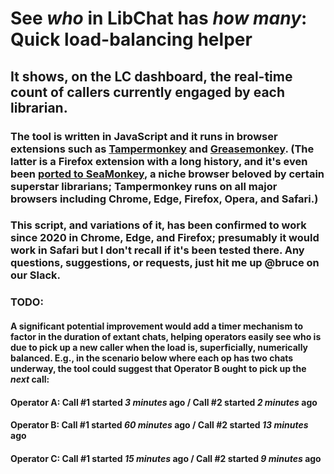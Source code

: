 # See <i>who</i> in LibChat has <i>how many</i>: Quick load-balancing helper
## It shows, on the LC dashboard, the real-time count of callers currently engaged by each librarian.
### The tool is written in JavaScript and it runs in browser extensions such as [Tampermonkey](https://www.tampermonkey.net/ "Tampermonkey downloads and user guides") and [Greasemonkey](https://addons.mozilla.org/en-US/firefox/addon/greasemonkey/ "Greasemonkey for Firefox"). (The latter is a Firefox extension with a long history, and it's even been [ported to SeaMonkey](https://openuserjs.org/about/Greasemonkey-Port-for-SeaMonkey "Greasemonkey for SeaMonkey, just for Mimi!"), a niche browser beloved by certain superstar librarians; Tampermonkey runs on all major browsers including Chrome, Edge, Firefox, Opera, and Safari.)

### This script, and variations of it, has been confirmed to work since 2020 in Chrome, Edge, and Firefox; presumably it would work in Safari but I don't recall if it's been tested there. Any questions, suggestions, or requests, just hit me up @bruce on our Slack.

### TODO: 
#### A significant potential improvement would add a timer mechanism to factor in the duration of extant chats, helping operators easily see who is due to pick up a new caller when the load is, superficially, numerically balanced. E.g., in the scenario below where each op has two chats underway, the tool could suggest that Operator B ought to pick up the *next* call:
#### **Operator A:**  Call #1 started _3 minutes_ ago / Call #2 started _2 minutes_ ago
#### **Operator B:**  Call #1 started _60 minutes_ ago / Call #2 started _13 minutes_ ago
#### **Operator C:**  Call #1 started _15 minutes_ ago / Call #2 started _9 minutes_ ago
